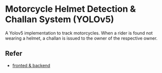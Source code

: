 # Motorcycle Helmet Detection & Challan System (YOLOv5)

A Yolov5 implementation to track motorcycles. When a rider is found not wearing a helmet, a challan is issued to the owner of the respective owner.

## Refer
- [fronted & backend](https://github.com/sujitbalasubramanian/iitm)
